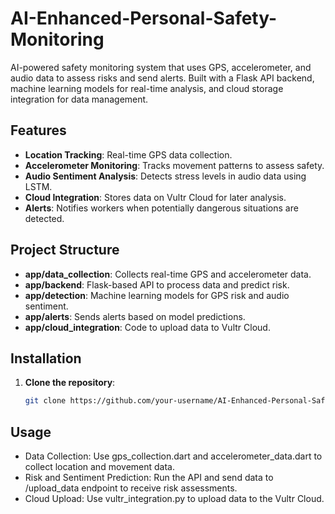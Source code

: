 # AI-Enhanced-Personal-Safety-Monitoring
AI-powered safety monitoring system that uses GPS, accelerometer, and audio data to assess risks and send alerts. Built with a Flask API backend, machine learning models for real-time analysis, and cloud storage integration for data management.

## Features

- **Location Tracking**: Real-time GPS data collection.
- **Accelerometer Monitoring**: Tracks movement patterns to assess safety.
- **Audio Sentiment Analysis**: Detects stress levels in audio data using LSTM.
- **Cloud Integration**: Stores data on Vultr Cloud for later analysis.
- **Alerts**: Notifies workers when potentially dangerous situations are detected.

## Project Structure

- **app/data_collection**: Collects real-time GPS and accelerometer data.
- **app/backend**: Flask-based API to process data and predict risk.
- **app/detection**: Machine learning models for GPS risk and audio sentiment.
- **app/alerts**: Sends alerts based on model predictions.
- **app/cloud_integration**: Code to upload data to Vultr Cloud.

## Installation

1. **Clone the repository**:
   ```bash
   git clone https://github.com/your-username/AI-Enhanced-Personal-Safety-Monitoring.git

## Usage
- Data Collection: Use gps_collection.dart and accelerometer_data.dart to collect location and movement data.
- Risk and Sentiment Prediction: Run the API and send data to /upload_data endpoint to receive risk assessments.
- Cloud Upload: Use vultr_integration.py to upload data to the Vultr Cloud.
